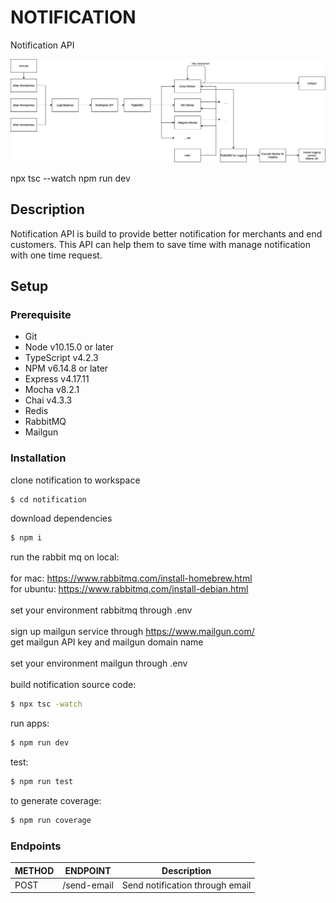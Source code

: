 # NOTIFICATION
Notification API

![Alt text](images/notification_diagram.jpg?raw=true)

npx tsc --watch
npm run dev


## Description
Notification API is build to provide better notification for merchants and end customers. This API can help them to save time with manage notification with one time request. 

## Setup
### Prerequisite

- Git
- Node v10.15.0 or later
- TypeScript v4.2.3
- NPM v6.14.8 or later
- Express v4.17.11
- Mocha v8.2.1
- Chai v4.3.3
- Redis
- RabbitMQ
- Mailgun

### Installation
clone notification to workspace

```sh
$ cd notification
```

download dependencies
```sh
$ npm i
```

run the rabbit mq on local: <br />
<br />
for mac: https://www.rabbitmq.com/install-homebrew.html <br />
for ubuntu: https://www.rabbitmq.com/install-debian.html <br />
<br />
set your environment rabbitmq through .env <br />
<br />
sign up mailgun service through https://www.mailgun.com/ <br />
get mailgun API key and mailgun domain name <br />
<br />
set your environment mailgun through .env <br />
<br />
build notification source code:

```sh
$ npx tsc -watch
```

run apps:

```sh
$ npm run dev
```

test:

```sh
$ npm run test
```

to generate coverage:

```sh
$ npm run coverage
```

### Endpoints

METHOD | ENDPOINT | Description |
--- | --- | --- | 
POST | /send-email | Send notification through email | 

